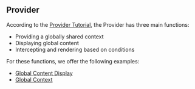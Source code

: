 ## Provider

According to the [Provider Tutorial](/development/client/providers), the Provider has three main functions:

- Providing a globally shared context
- Displaying global content
- Intercepting and rendering based on conditions

For these functions, we offer the following examples:

- [Global Content Display](/plugin-samples/provider/content)
- [Global Context](/plugin-samples/provider/context)
